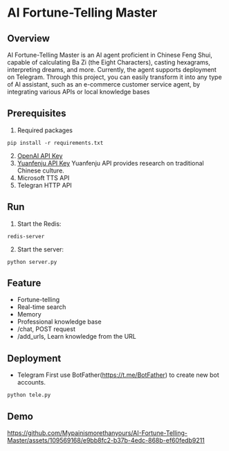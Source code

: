 # AI Fortune-Telling Master
## Overview
AI Fortune-Telling Master is an AI agent proficient in Chinese Feng Shui, capable of calculating Ba Zi (the Eight Characters), casting hexagrams, interpreting dreams, and more. Currently, the agent supports deployment on Telegram.
Through this project, you can easily transform it into any type of AI assistant, such as an e-commerce customer service agent, by integrating various APIs or local knowledge bases

## Prerequisites
1. Required packages
```shell
pip install -r requirements.txt
```
2. [OpenAI API Key](https://openai.com/blog/openai-api)
3. [Yuanfenju API Key](https://doc.yuanfenju.com/overview/index.html)
Yuanfenju API provides research on traditional Chinese culture.
4. Microsoft TTS API
5. Telegran HTTP API

## Run
1. Start the Redis:
```shell
redis-server
```
2. Start the server:
```shell
python server.py
```

## Feature
* Fortune-telling
* Real-time search
* Memory
* Professional knowledge base
* /chat, POST request
* /add_urls, Learn knowledge from the URL

## Deployment
* Telegram
First use BotFather(https://t.me/BotFather) to create new bot accounts.
```shell
python tele.py
```


## Demo
https://github.com/Mypainismorethanyours/AI-Fortune-Telling-Master/assets/109569168/e9bb8fc2-b37b-4edc-868b-ef60fedb9211
